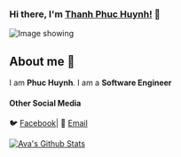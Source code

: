 ### Hi there, I'm [Thanh Phuc Huynh!](https://github.com/ThanhPhucHuynh) 👋
<img src="https://media1.giphy.com/media/MDJ9IbxxvDUQM/giphy.gif?cid=ecf05e476ypcqz1z0ieh4rs4dl2xkdtbi6y63rfbpa2mwyk5&rid=giphy.gif" alt="Image showing">

<!--
**ThanhPhucHuynh/ThanhPhucHuynh** is a ✨ _special_ ✨ repository because its `README.md` (this file) appears on your GitHub profile.

Here are some ideas to get you started:

- 🔭 I’m currently working on ...
- 🌱 I’m currently learning ...
- 👯 I’m looking to collaborate on ...
- 🤔 I’m looking for help with ...
- 💬 Ask me about ...
- 📫 How to reach me: ...
- 😄 Pronouns: ...
- ⚡ Fun fact: ...
-->

## About me 👋

I am **Phuc Huynh**. I am a **Software Engineer**

#### Other Social Media
🐦 [Facebook](https://www.facebook.com/tphuc2111/)| 📧 [Email](mailto:nguoigiaumat100@gmail.com)
 
[![Ava's Github Stats](https://github-readme-stats.vercel.app/api?username=ThanhPhucHuynh)](https://github.com/ThanhPhucHuynh/github-readme-stats)

